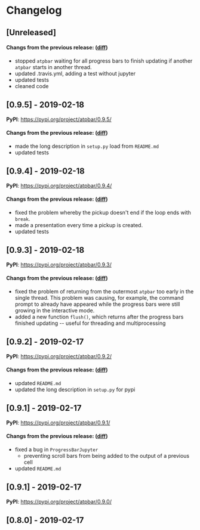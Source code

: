 # Changelog

## [Unreleased]

#### Changs from the previous release: ([diff](https://github.com/alphatwirl/atpbar/compare/v0.9.5...master))
- stopped `atpbar` waiting for all progress bars to finish updating if
  another `atpbar` starts in another thread.
- updated .travis.yml, adding a test without jupyter
- updated tests
- cleaned code

## [0.9.5] - 2019-02-18

**PyPI**: https://pypi.org/project/atpbar/0.9.5/

#### Changs from the previous release: ([diff](https://github.com/alphatwirl/atpbar/compare/v0.9.4...v0.9.5))
- made the long description in `setup.py` load from `README.md`
- updated tests

## [0.9.4] - 2019-02-18

**PyPI**: https://pypi.org/project/atpbar/0.9.4/

#### Changs from the previous release: ([diff](https://github.com/alphatwirl/atpbar/compare/v0.9.3...v0.9.4))
- fixed the problem whereby the pickup doesn't end if the loop ends
  with `break`.
- made a presentation every time a pickup is created.
- updated tests

## [0.9.3] - 2019-02-18

**PyPI**: https://pypi.org/project/atpbar/0.9.3/

#### Changs from the previous release: ([diff](https://github.com/alphatwirl/atpbar/compare/v0.9.2...v0.9.3))
- fixed the problem of returning from the outermost `atpbar` too early
  in the single thread. This problem was causing, for example, the
  command prompt to already have appeared while the progress bars were
  still growing in the interactive mode.
- added a new function `flush()`, which returns after the progress
  bars finished updating -- useful for threading and multiprocessing

## [0.9.2] - 2019-02-17

**PyPI**: https://pypi.org/project/atpbar/0.9.2/

#### Changs from the previous release: ([diff](https://github.com/alphatwirl/atpbar/compare/v0.9.1...v0.9.2))
- updated `README.md`
- updated the long description in `setup.py` for pypi

## [0.9.1] - 2019-02-17

**PyPI**: https://pypi.org/project/atpbar/0.9.1/

#### Changs from the previous release: ([diff](https://github.com/alphatwirl/atpbar/compare/v0.9.0...v0.9.1))
- fixed a bug in `ProgressBarJupyter`
    - preventing scroll bars from being added to the output of a
      previous cell
- updated `README.md`

## [0.9.1] - 2019-02-17

**PyPI**: https://pypi.org/project/atpbar/0.9.0/

## [0.8.0] - 2019-02-17
